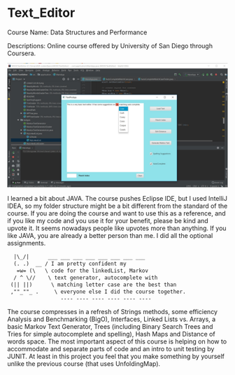 # Text_Editor


Course Name: Data Structures and Performance

Descriptions: Online course offered by University of San Diego through Coursera.

![Text Editor](TextEditor_pic.jpg)

I learned a bit about JAVA. The course pushes Eclipse IDE, but I used IntelliJ IDEA, so my folder structure might be a bit different from the standard of the course.
If you are doing the course and want to use this as a reference, and if you like my code and you use it for your benefit, please be kind and upvote it. It seems nowadays people like upvotes more than anything. If you like JAVA, you are already a better person than me. I did all the optional assignments. 

      |\_/|      ___ ___ ___ ___ ___ ___ ___ ___ 
      (. .)  __ / I am pretty confident my
       =w= (\   \ code for the linkedList, Markov
      / ^ \//    \ text generator, autocomplete with
     (|| ||)      \ matching letter case are the best than
     ,""_""_ .     \ everyone else I did the course together.
                     ---- ---- ---- ---- ---- ----

The course compresses in a refresh of Strings methods, some efficiency Analysis and Benchmarking (BigO), Interfaces, Linked Lists vs. Arrays, a basic Markov Text Generator, Trees (including Binary Search Trees and Tries for simple autocomplete and spelling), Hash Maps and Distance of words space.
The most important aspect of this course is helping on how to accommodate and separate parts of code and an intro to unit testing by JUNIT. At least in this project you feel that you make something by yourself unlike the previous course (that uses UnfoldingMap).
